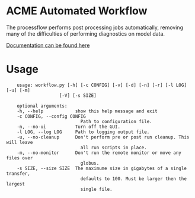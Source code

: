 # ACME Automated Workflow

The processflow performs post processing jobs automatically, removing many of the difficulties of performing 
diagnostics on model data. 

[Documentation can be found here](https://acme-climate.github.io/acme_processflow/docs/html/index.html)


# Usage<a name="usage"></a>

        usage: workflow.py [-h] [-c CONFIG] [-v] [-d] [-n] [-r] [-l LOG] [-u] [-m]
                        [-V] [-s SIZE]

        optional arguments:
        -h, --help            show this help message and exit
        -c CONFIG, --config CONFIG
                                Path to configuration file.
        -n, --no-ui           Turn off the GUI.
        -l LOG, --log LOG     Path to logging output file.
        -u, --no-cleanup      Don't perform pre or post run cleanup. This will leave
                                all run scripts in place.
        -m, --no-monitor      Don't run the remote monitor or move any files over
                                globus.
        -s SIZE, --size SIZE  The maximume size in gigabytes of a single transfer,
                                defaults to 100. Must be larger then the largest
                                single file.

